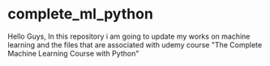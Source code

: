 # complete_ml_python

Hello Guys, In this repository i am going to update my works on machine learning and the files that are associated with udemy course "The Complete Machine Learning Course with Python"
